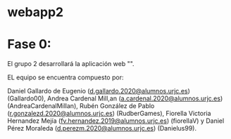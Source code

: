 # webapp2

# Fase 0:

El grupo 2 desarrollará la aplicación web "".

EL equipo se encuentra compuesto por:

Daniel Gallardo de Eugenio (d.gallardo.2020@alumnos.urjc.es) (Gallardo00), Andrea Cardenal Mill,an (a.cardenal.2020@alumnos.urjc.es) (AndreaCardenalMillan), Rubén González de Pablo (r.gonzalezd.2020@alumnos.urjc.es) (RudberGames), Fiorella Victoria Hernandez Mejía (fv.hernandez.2019@alumnos.urjc.es) (fiorellaV) y Daniel Pérez Moraleda (d.perezm.2020@alumnos.urjc.es) (Danielus99).

